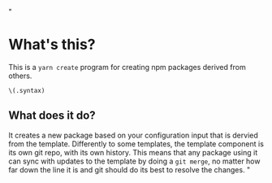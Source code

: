 "
# What's this?
This is a `yarn create` program for creating npm packages derived from others.

```
\(.syntax)
```

## What does it do?

It creates a new package based on your configuration input that is dervied from the template. Differently to some templates, the template component is its own git repo, with its own history. This means that any package using it can sync with updates to the template by doing a `git merge`, no matter how far down the line it is and git should do its best to resolve the changes.
"
